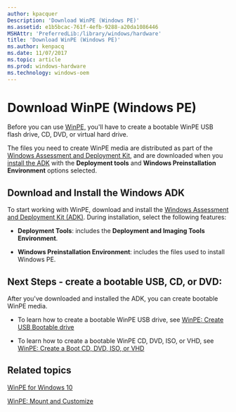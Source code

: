 ```yaml
---
author: kpacquer
Description: 'Download WinPE (Windows PE)'
ms.assetid: e1b5bcac-761f-4efb-9288-a20da1086446
MSHAttr: 'PreferredLib:/library/windows/hardware'
title: 'Download WinPE (Windows PE)'
ms.author: kenpacq
ms.date: 11/07/2017
ms.topic: article
ms.prod: windows-hardware
ms.technology: windows-oem
---
```


# Download WinPE (Windows PE)


Before you can use [WinPE,](winpe-intro.md) you'll have to create a bootable WinPE USB flash drive, CD, DVD, or virtual hard drive.

The files you need to create WinPE media are distributed as part of the [Windows Assessment and Deployment Kit,](http://go.microsoft.com/fwlink/?LinkId=526803) and are downloaded when you [install the ADK](https://docs.microsoft.com/en-us/windows-hardware/get-started/adk-install) with the **Deployment tools** and **Windows Preinstallation Environment** options selected.

## Download and Install the Windows ADK

To start working with WinPE, download and install the [Windows Assessment and Deployment Kit (ADK)](http://go.microsoft.com/fwlink/?LinkId=526803). During installation, select the following features:

-   **Deployment Tools**: includes the **Deployment and Imaging Tools Environment**.

-   **Windows Preinstallation Environment**: includes the files used to install Windows PE.

## Next Steps - create a bootable USB, CD, or DVD:

After you've downloaded and installed the ADK, you can create bootable WinPE media.

- To learn how to create a bootable WinPE USB drive, see [WinPE: Create USB Bootable drive](winpe-create-usb-bootable-drive.md) 

- To learn how to create a bootable WinPE CD, DVD, ISO, or VHD, see [WinPE: Create a Boot CD, DVD, ISO, or VHD](winpe-create-a-boot-cd-dvd-iso-or-vhd.md)

## <span id="related_topics"></span>Related topics


[WinPE for Windows 10](winpe-intro.md)

[WinPE: Mount and Customize](winpe-mount-and-customize.md)

 

 






